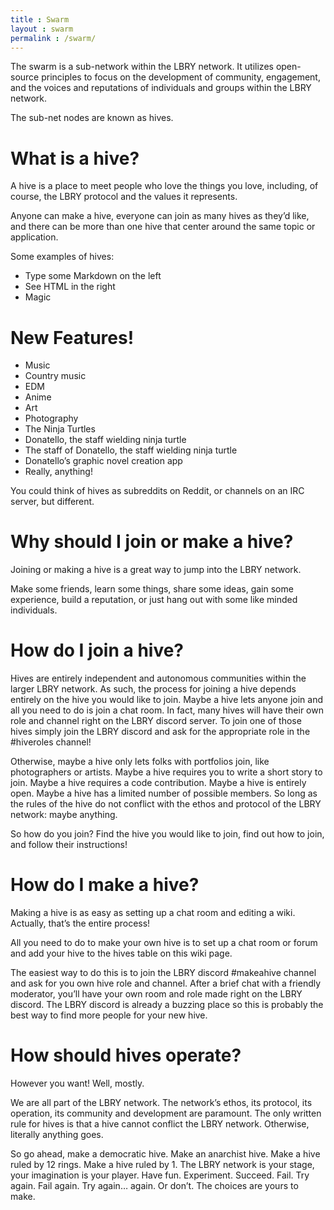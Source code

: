 ```yaml
---
title : Swarm
layout : swarm
permalink : /swarm/
---
```


The swarm is a sub-network within the LBRY network. It utilizes open-source principles to focus on the development of community, engagement, and the voices and reputations of individuals and groups within the LBRY network.

The sub-net nodes are known as hives.

# What is a hive?

A hive is a place to meet people who love the things you love, including, of course, the LBRY protocol and the values it represents.

Anyone can make a hive, everyone can join as many hives as they’d like, and there can be more than one hive that center around the same topic or application.

Some examples of hives:

  - Type some Markdown on the left
  - See HTML in the right
  - Magic

# New Features!

- Music
- Country music
- EDM
- Anime
- Art
- Photography
- The Ninja Turtles
- Donatello, the staff wielding ninja turtle
- The staff of Donatello, the staff wielding ninja turtle
- Donatello’s graphic novel creation app
- Really, anything!

You could think of hives as subreddits on Reddit, or channels on an IRC server, but different.

# Why should I join or make a hive?

Joining or making a hive is a great way to jump into the LBRY network.

Make some friends, learn some things, share some ideas, gain some experience, build a reputation, or just hang out with some like minded individuals.

# How do I join a hive?

Hives are entirely independent and autonomous communities within the larger LBRY network. As such, the process for joining a hive depends entirely on the hive you would like to join. Maybe a hive lets anyone join and all you need to do is join a chat room. In fact, many hives will have their own role and channel right on the LBRY discord server. To join one of those hives simply join the LBRY discord and ask for the appropriate role in the #hiveroles channel!

Otherwise, maybe a hive only lets folks with portfolios join, like photographers or artists. Maybe a hive requires you to write a short story to join. Maybe a hive requires a code contribution. Maybe a hive is entirely open. Maybe a hive has a limited number of possible members. So long as the rules of the hive do not conflict with the ethos and protocol of the LBRY network: maybe anything.

So how do you join? Find the hive you would like to join, find out how to join, and follow their instructions!

# How do I make a hive?

Making a hive is as easy as setting up a chat room and editing a wiki. Actually, that’s the entire process!

All you need to do to make your own hive is to set up a chat room or forum and add your hive to the hives table on this wiki page.

The easiest way to do this is to join the LBRY discord #makeahive channel and ask for you own hive role and channel. After a brief chat with a friendly moderator, you’ll have your own room and role made right on the LBRY discord. The LBRY discord is already a buzzing place so this is probably the best way to find more people for your new hive.

# How should hives operate?

However you want! Well, mostly.

We are all part of the LBRY network. The network’s ethos, its protocol, its operation, its community and development are paramount. The only written rule for hives is that a hive cannot conflict the LBRY network. Otherwise, literally anything goes.

So go ahead, make a democratic hive.
Make an anarchist hive.
Make a hive ruled by 12 rings.
Make a hive ruled by 1.
The LBRY network is your stage, your imagination is your player.
Have fun. Experiment. Succeed. Fail. Try again. Fail again. Try again… again. Or don’t.
The choices are yours to make.
